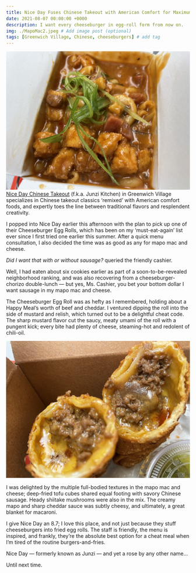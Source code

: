 ```yaml
---
title: Nice Day Fuses Chinese Takeout with American Comfort for Maximum Deliciousness
date: 2021-08-07 00:00:00 +0000
description: I want every cheeseburger in egg-roll form from now on.
img: ./MapoMac2.jpeg # Add image post (optional)
tags: [Greenwich Village, Chinese, cheeseburgers] # add tag
---
```

![MapoMac](./MapoMac2.jpeg)
<a href='https://www.eatniceday.com/' target='blank'>Nice Day Chinese Takeout</a> (f.k.a. Junzi Kitchen) in Greenwich Village specializes in Chinese takeout classics ‘remixed’ with American comfort foods, and expertly toes the line between traditional flavors and resplendent creativity. 

I popped into Nice Day earlier this afternoon with the plan to pick up one of their Cheeseburger Egg Rolls, which has been on my ‘must-eat-again’ list ever since I first tried one earlier this summer. After a quick menu consultation, I also decided the time was as good as any for mapo mac and cheese. 

<i>Did I want that with or without sausage?</i> queried the friendly cashier. 

Well, I had eaten about six cookies earlier as part of a soon-to-be-revealed neighborhood ranking, and was also recovering from a cheeseburger-chorizo double-lunch — but yes, Ms. Cashier, you bet your bottom dollar I want sausage in my mapo mac and cheese. 

The Cheeseburger Egg Roll was as hefty as I remembered, holding about a Happy Meal’s worth of beef and cheddar. I ventured dipping the roll into the side of mustard and relish, which turned out to be a delightful cheat code. The sharp mustard flavor cut the saucy, meaty umami of the roll with a pungent kick; every bite had plenty of cheese, steaming-hot and redolent of chili-oil. 

![CheeseburgerEggRolle](./CheeseburgerEggRoll.jpeg)

I was delighted by the multiple full-bodied textures in the mapo mac and cheese; deep-fried tofu cubes shared equal footing with savory Chinese sausage. Heady shiitake mushrooms were also in the mix. The creamy mapo and sharp cheddar sauce was subtly cheesy, and ultimately, a great blanket for macaroni. 

I give Nice Day an 8.7; I love this place, and not just because they stuff cheeseburgers into fried egg rolls. The staff is friendly, the menu is inspired, and frankly, they’re the absolute best option for a cheat meal when I’m tired of the routine burgers-and-fries. 

Nice Day — formerly known as Junzi — and yet a rose by any other name…

Until next time. 

